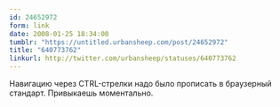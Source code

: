 ```yaml
---
id: 24652972
form: link
date: 2008-01-25 18:34:00
tumblr: "https://untitled.urbansheep.com/post/24652972"
title: "640773762"
linkurl: http://twitter.com/urbansheep/statuses/640773762
---
```

<p>Навигацию через CTRL-стрелки надо было прописать в браузерный стандарт. Привыкаешь моментально.</p>

